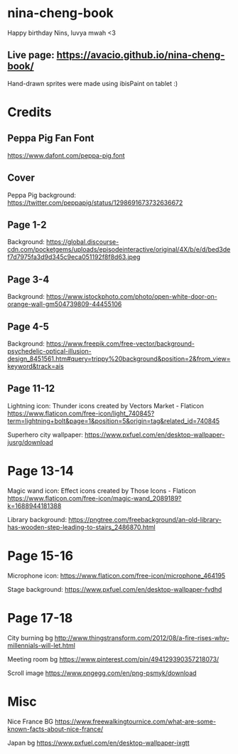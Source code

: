 # nina-cheng-book
Happy birthday Nins, luvya mwah &lt;3

## Live page: https://avacio.github.io/nina-cheng-book/
Hand-drawn sprites were made using ibisPaint on tablet :)

# Credits
## Peppa Pig Fan Font
https://www.dafont.com/peppa-pig.font

## Cover
Peppa Pig background:
https://twitter.com/peppapig/status/1298691673732636672

## Page 1-2
Background:
https://global.discourse-cdn.com/pocketgems/uploads/episodeinteractive/original/4X/b/e/d/bed3def7d7975fa3d9d345c9eca051192f8f8d63.jpeg

## Page 3-4
Background:
https://www.istockphoto.com/photo/open-white-door-on-orange-wall-gm504739809-44455106

## Page 4-5
Background:
https://www.freepik.com/free-vector/background-psychedelic-optical-illusion-design_8451561.htm#query=trippy%20background&position=2&from_view=keyword&track=ais

## Page 11-12
Lightning icon:
Thunder icons created by Vectors Market - Flaticon
https://www.flaticon.com/free-icon/light_740845?term=lightning+bolt&page=1&position=5&origin=tag&related_id=740845

Superhero city wallpaper:
https://www.pxfuel.com/en/desktop-wallpaper-jusrg/download

# Page 13-14
Magic wand icon:
Effect icons created by Those Icons - Flaticon
https://www.flaticon.com/free-icon/magic-wand_2089189?k=1688944181388

Library background:
https://pngtree.com/freebackground/an-old-library-has-wooden-step-leading-to-stairs_2486870.html

# Page 15-16
Microphone icon:
https://www.flaticon.com/free-icon/microphone_464195

Stage background:
https://www.pxfuel.com/en/desktop-wallpaper-fvdhd

# Page 17-18
City burning bg
http://www.thingstransform.com/2012/08/a-fire-rises-why-millennials-will-let.html

Meeting room bg
https://www.pinterest.com/pin/494129390357218073/

Scroll image
https://www.pngegg.com/en/png-psmyk/download


# Misc
Nice France BG
https://www.freewalkingtournice.com/what-are-some-known-facts-about-nice-france/

Japan bg
https://www.pxfuel.com/en/desktop-wallpaper-ixgtt
